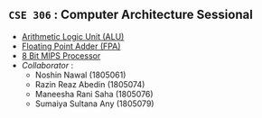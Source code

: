 ## **`CSE 306` : Computer Architecture Sessional**

- [Arithmetic Logic Unit (ALU)](https://github.com/ayeshathoi/CSE-306/tree/main/Assignment%201)
- [Floating Point Adder (FPA)](https://github.com/ayeshathoi/CSE-306/tree/main/Assignment%202)
- [8 Bit MIPS Processor](https://github.com/ayeshathoi/CSE-306/tree/main/Assignment%203)
- *Collaborator* : <br/>
    - Noshin Nawal (1805061)
    - Razin Reaz Abedin (1805074)
    - Maneesha Rani Saha (1805076)
    - Sumaiya Sultana Any (1805079)

